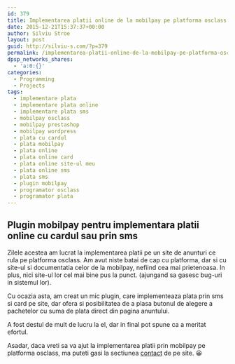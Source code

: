 ```yaml
---
id: 379
title: Implementarea platii online de la mobilpay pe platforma osclass
date: 2015-12-21T15:37:37+00:00
author: Silviu Stroe
layout: post
guid: http://silviu-s.com/?p=379
permalink: /implementarea-platii-online-de-la-mobilpay-pe-platforma-osclass/
dpsp_networks_shares:
  - 'a:0:{}'
categories:
  - Programming
  - Projects
tags:
  - implementare plata
  - implementare plata online
  - implementare plata sms
  - mobilpay osclass
  - mobilpay prestashop
  - mobilpay wordpress
  - plata cu cardul
  - plata mobilpay
  - plata online
  - plata online card
  - plata online site-ul meu
  - plata online sms
  - plata sms
  - plugin mobilpay
  - programator osclass
  - programator plata
---
```

## Plugin mobilpay pentru implementara platii online cu cardul sau prin sms

Zilele acestea am lucrat la implementarea platii pe un site de anunturi ce rula pe platforma osclass. Am avut niste batai de cap cu platforma, dar si cu site-ul si documentatia celor de la mobilpay, nefiind cea mai prietenoasa. In plus, nici site-ul lor cel mai bine pus la punct. (ajungand sa gasesc bug-uri in sistemul lor).

Cu ocazia asta, am creat un mic plugin, care implementeaza plata prin sms si card pe site, dar ofera si posibilitatea de a plasa butonul de alegere a pachetelor cu suma de plata direct din pagina anuntului.
  
A fost destul de mult de lucru la el, dar in final pot spune ca a meritat efortul.
  
Asadar, daca vreti sa va ajut la implementarea platii prin mobilpay pe platforma osclass, ma puteti gasi la sectiunea <a href="http://silviu-s.com/contact/" target="_blank">contact</a> de pe site. 😀
